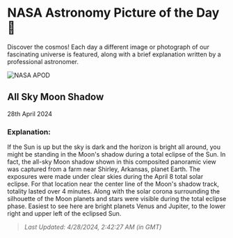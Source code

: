 
  # NASA Astronomy Picture of the Day 🌌

  Discover the cosmos! Each day a different image or photograph of our fascinating universe is featured, along with a brief explanation written by a professional astronomer.

![NASA APOD](https://apod.nasa.gov/apod/image/2404/20240408h14.jpg)

## All Sky Moon Shadow

28th April 2024

### Explanation: 

If the Sun is up but the sky is dark and the horizon is bright all around, you might be standing in the Moon's shadow during a total eclipse of the Sun. In fact, the all-sky Moon shadow shown in this composited panoramic view was captured from a farm near Shirley, Arkansas, planet Earth. The exposures were made under clear skies during the April 8 total solar eclipse. For that location near the center line of the Moon's shadow track, totality lasted over 4 minutes. Along with the solar corona surrounding the silhouette of the Moon planets and stars were visible during the total eclipse phase. Easiest to see here are bright planets Venus and Jupiter, to the lower right and upper left of the eclipsed Sun.

> _Last Updated: 4/28/2024, 2:42:27 AM (in GMT)_
